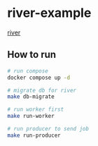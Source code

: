 # river-example

[river](https://github.com/riverqueue/river)

## How to run

```sh
# run compose
docker compose up -d

# migrate db for river 
make db-migrate

# run worker first
make run-worker

# run producer to send job
make run-producer
```
